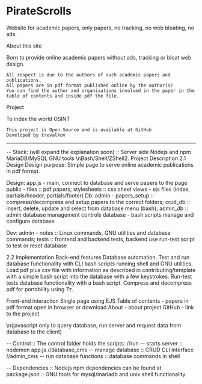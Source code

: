 # PirateScrolls
Website for academic papers, only papers, no tracking, no web bloating, no ads.

 About this site

Born to provide online academic papers without ads, tracking or bloat web design.

    All respect is due to the authors of such academic papers and publications.
    All papers are in pdf format published online by the author(s)
    You can find the author and organisations involved in the paper in the table of contents and inside pdf the file.


Project

To index the world OSINT

    This project is Open Source and is available at GitHub
    Developed by trevalkov

*********************************************************************************************************************************
-- Stack: (will expand the explanation soon)
:: Server side
Nodejs and npm
MariaDB/MySQL
GNU tools
\nBash/Shell/ZShell2. Project Description
2.1 Design
Design purpose: Simple page to serve online academic publications in pdf format.

Design:
app.js - main, connect to database and serve papers to the page
public - files :: pdf papers; stylesheets :: css sheet
views - ejs files (index, partials/header, partials/footer)
Db:
admin - papers_setup :: compress/decompress and setup papers to the correct folders; crud_db :: insert, delete, update and select from database menu (bash); admin_db :: admin database management controls
database - bash scripts manage and configure database

Dev:
admin - notes :: Linux commands, GNU utilities and database commands; tests :: frontend and backend tests, backend use run-test script to test or reset database

2.2 Implementation
Back-end features
Database automation.
Test and run database functionality with CLI bash scripts running shell and GNU utilities. 
Load pdf plus csv file with information as described in contributing/template with a simple bash script into the database with a few keystrokes.
Run-test tests database functionality with a bash script.
Compress and decompress pdf for portability using 7z.

Front-end interaction
Single page using EJS
Table of contents - papers in pdf format open in browser or download
About - about project
GitHub - link to the project

\n(javascript only to query database, run server and request data from database to the client)

-- Control
:: The control folder holds the scripts: //run -- starts server :: nodemon app.js //database_cms -- manage database :: CRUD CLI interface //admin_cms -- run database functions :: database commands in shell 

-- Dependencies
:: Nodejs npm dependencies can be found at package.json
:: GNU tools for mysql/mariadb and unix shell functionality
